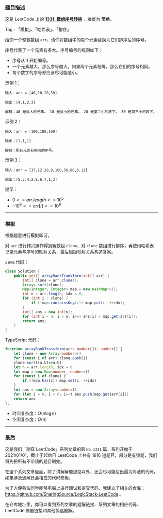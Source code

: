### 题目描述

这是 LeetCode 上的 **[1331. 数组序号转换](https://leetcode.cn/problems/rank-transform-of-an-array/solution/by-ac_oier-j70n/)** ，难度为 **简单**。

Tag : 「模拟」、「哈希表」、「排序」



给你一个整数数组 `arr`，请你将数组中的每个元素替换为它们排序后的序号。

序号代表了一个元素有多大。序号编号的规则如下：

* 序号从 $1$ 开始编号。
* 一个元素越大，那么序号越大。如果两个元素相等，那么它们的序号相同。
* 每个数字的序号都应该尽可能地小。

示例 1：
```
输入：arr = [40,10,20,30]

输出：[4,1,2,3]

解释：40 是最大的元素。 10 是最小的元素。 20 是第二小的数字。 30 是第三小的数字。
```
示例 2：
```
输入：arr = [100,100,100]

输出：[1,1,1]

解释：所有元素有相同的序号。
```
示例 3：
```
输入：arr = [37,12,28,9,100,56,80,5,12]

输出：[5,3,4,2,8,6,7,1,3]
```

提示：
* $0 <= arr.length <= 10^5$
* $-10^9 <= arr[i] <= 10^9$

---

### 模拟

根据题意进行模拟即可。

对 `arr` 进行拷贝操作得到新数组 `clone`，对 `clone` 数组进行排序，再使用哈希表记录元素与序号的映射关系，最后根据映射关系构造答案。

Java 代码：
```Java
class Solution {
    public int[] arrayRankTransform(int[] arr) {
        int[] clone = arr.clone();
        Arrays.sort(clone);
        Map<Integer, Integer> map = new HashMap<>();
        int n = arr.length, idx = 0;
        for (int i : clone) {
            if (!map.containsKey(i)) map.put(i, ++idx);
        }
        int[] ans = new int[n];
        for (int i = 0; i < n; i++) ans[i] = map.get(arr[i]);
        return ans;
    }
}
```
TypeScript 代码：
```TypeScript
function arrayRankTransform(arr: number[]): number[] {
    let clone = new Array<number>()
    for (const i of arr) clone.push(i)
    clone.sort((a,b)=>a-b)
    let n = arr.length, idx = 0
    let map = new Map<number, number>()
    for (const i of clone) {
        if (!map.has(i)) map.set(i, ++idx)
    }
    let ans = new Array<number>()
    for (let i = 0; i < n; i++) ans.push(map.get(arr[i]))
    return ans
};
```
* 时间复杂度：$O(n\log{n})$
* 空间复杂度：$O(n)$

---

### 最后

这是我们「刷穿 LeetCode」系列文章的第 `No.1331` 篇，系列开始于 2021/01/01，截止于起始日 LeetCode 上共有 1916 道题目，部分是有锁题，我们将先把所有不带锁的题目刷完。

在这个系列文章里面，除了讲解解题思路以外，还会尽可能给出最为简洁的代码。如果涉及通解还会相应的代码模板。

为了方便各位同学能够电脑上进行调试和提交代码，我建立了相关的仓库：https://github.com/SharingSource/LogicStack-LeetCode 。

在仓库地址里，你可以看到系列文章的题解链接、系列文章的相应代码、LeetCode 原题链接和其他优选题解。

